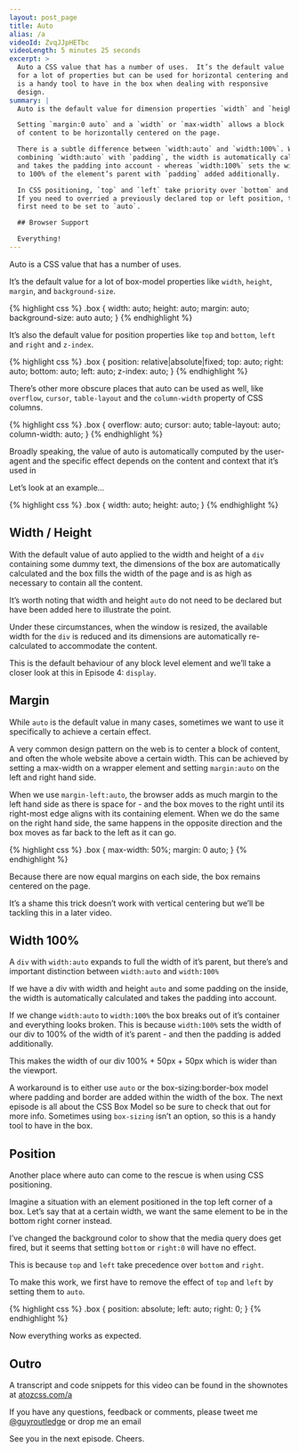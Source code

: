 ```yaml
---
layout: post_page
title: Auto
alias: /a
videoId: ZvqJJpHETbc
videoLength: 5 minutes 25 seconds
excerpt: >
  Auto a CSS value that has a number of uses.  It’s the default value
  for a lot of properties but can be used for horizontal centering and
  is a handy tool to have in the box when dealing with responsive
  design. 
summary: |
  Auto is the default value for dimension properties `width` and `height`.

  Setting `margin:0 auto` and a `width` or `max-width` allows a block 
  of content to be horizontally centered on the page.

  There is a subtle difference between `width:auto` and `width:100%`. When
  combining `width:auto` with `padding`, the width is automatically calculated
  and takes the padding into account - whereas `width:100%` sets the width
  to 100% of the element’s parent with `padding` added additionally.

  In CSS positioning, `top` and `left` take priority over `bottom` and `right`.
  If you need to overried a previously declared top or left position, they
  first need to be set to `auto`.

  ## Browser Support

  Everything!
---
```


Auto is a CSS value that has a number of uses.

It’s the default value for a lot of box-model properties like
`width`, `height`, `margin`, and `background-size`.

{% highlight css %}
.box {
	width: auto;
	height: auto;
	margin: auto;
	background-size: auto auto;
}
{% endhighlight %}

It’s also the default value for position properties like `top` and `bottom`,
`left` and `right` and `z-index`.

{% highlight css %}
.box {
	position: relative|absolute|fixed;
	top: auto;
	right: auto;
	bottom: auto;
	left: auto;
	z-index: auto;
}
{% endhighlight %}

There’s other more obscure places that auto can be used as well, like
`overflow`, `cursor`, `table-layout` and the `column-width` property of
CSS columns.

{% highlight css %}
.box {
	overflow: auto;
	cursor: auto;
	table-layout: auto;
	column-width: auto;
}
{% endhighlight %}

Broadly speaking, the value of auto is automatically computed by the
user-agent and the specific effect depends on the content and context
that it’s used in

Let’s look at an example...

{% highlight css %}
.box {
	width: auto;
	height: auto;
}
{% endhighlight %}

## Width / Height

With the default value of auto applied to the width and height of
a `div` containing some dummy text, the dimensions of the box are
automatically calculated and the box fills the width of the page and is
as high as necessary to contain all the content.

It’s worth noting that width and height `auto` do not need to be declared
but have been added here to illustrate the point.

Under these circumstances, when the window is resized, the available
width for the `div` is reduced and its dimensions are automatically
re-calculated to accommodate the content. 

This is the default behaviour of any block level element and we’ll take 
a closer look at this in Episode 4: `display`.

## Margin

While `auto` is the default value in many cases, sometimes we want to use
it specifically to achieve a certain effect.

A very common design pattern on the web is to center a block of content,
and often the whole website above a certain width. This can be achieved
by setting a max-width on a wrapper element and setting `margin:auto` on
the left and right hand side. 

When we use `margin-left:auto`, the browser adds as much margin to the
left hand side as there is space for - and the box moves to the right
until its right-most edge aligns with its containing element. When
we do the same on the right hand side, the same happens in the opposite
direction and the box moves as far back to the left as it can go.

{% highlight css %}
.box {
	max-width: 50%;
	margin: 0 auto;
}
{% endhighlight %}

Because there are now equal margins on each side, the box remains
centered on the page. 

It’s a shame this trick doesn’t work with vertical centering but
we’ll be tackling this in a later video.

## Width 100%

A `div` with `width:auto` expands to full the width of it’s
parent, but there’s and important distinction between `width:auto` and
`width:100%`

If we have a div with width and height `auto` and some padding on the
inside, the width is automatically calculated and takes the padding into
account. 

If we change `width:auto` to `width:100%` the box breaks out of it’s
container and everything looks broken. This is because `width:100%` sets
the width of our div to 100% of the width of it’s parent - and then the
padding is added additionally. 

This makes the width of our div 100% + 50px + 50px which is wider than
the viewport. 

A workaround is to either use `auto` or the box-sizing:border-box model
where padding and border are added within the width of the box. The next
episode is all about the CSS Box Model so be sure to check that out for
more info. Sometimes using `box-sizing` isn’t an option, so this is
a handy tool to have in the box.

## Position 

Another place where auto can come to the rescue is when using CSS
positioning.

Imagine a situation with an element positioned in the top left corner of
a box. Let’s say that at a certain width, we want the same element to be
in the bottom right corner instead. 

I’ve changed the background color to show that the media query does get
fired, but it seems that setting `bottom` or `right:0` will have no
effect.

This is because `top` and `left` take precedence over `bottom` and
`right`. 

To make this work, we first have to remove the effect of `top` and
`left` by setting them to `auto`. 

{% highlight css %}
.box {
	position: absolute;
	left: auto;
	right: 0;
}
{% endhighlight %}

Now everything works as expected.

## Outro

A transcript and code snippets for this video can be found in the
shownotes at [atozcss.com/a](http://www.atozcss.com/a)

If you have any questions, feedback or comments, please tweet me
[@guyroutledge](http://www.twitter.com/guyroutledge) or drop me an email

See you in the next episode. Cheers.
